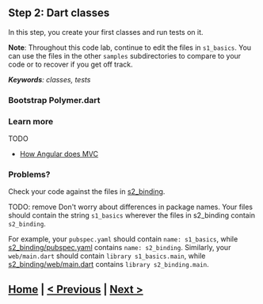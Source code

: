 ## Step 2: Dart classes

In this step, you create your first classes and run tests on it.

**Note**: Throughout this code lab, continue to edit the files in `s1_basics`.
You can use the files in the other `samples` subdirectories to compare to your code
or to recover if you get off track.

_**Keywords**: classes, tests_


### Bootstrap Polymer.dart



### Learn more
TODO
 - [How Angular does MVC](https://github.com/angular/angular.dart.tutorial/wiki/Creating-your-first-Angular-app#how-angular-does-mvc)

### Problems?
Check your code against the files in [s2_binding](../samples/s2_binding).

TODO: remove
Don't worry about differences in package names.
Your files should contain the string `s1_basics`
wherever the files in s2_binding contain `s2_binding`.

For example, your `pubspec.yaml` should contain `name: s1_basics`,
while [s2_binding/pubspec.yaml](../samples/s2_binding/pubspec.yaml)
contains `name: s2_binding`.
Similarly, your `web/main.dart` should contain
`library s1_basics.main`,
while [s2_binding/web/main.dart](../samples/s2_binding/web/main.dart)
contains `library s2_binding.main`.

## [Home](../README.md) | [< Previous](step-1.md) | [Next >](step-3.md)
